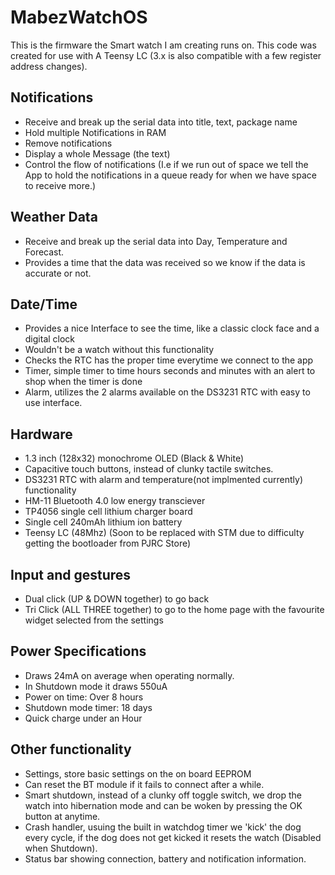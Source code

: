 # MabezWatchOS

This is the firmware the Smart watch I am creating runs on. This code was created for use with A Teensy LC (3.x is also compatible with a few register address changes).

## Notifications
  - Receive and break up the serial data into title, text, package name
  - Hold multiple Notifications in RAM
  - Remove notifications
  - Display a whole Message (the text)
  - Control the flow of notifications (I.e if we run out of space we tell the App to hold the notifications in a queue ready for when we have space to receive more.)
  
## Weather Data
  - Receive and break up the serial data into Day, Temperature and Forecast.
  - Provides a time that the data was received so we know if the data is accurate or not.
  
## Date/Time
  - Provides a nice Interface to see the time, like a classic clock face and a digital clock
  - Wouldn't be a watch without this functionality
  - Checks the RTC has the proper time everytime we connect to the app
  - Timer, simple timer to time hours seconds and minutes with an alert to shop when the timer is done
  - Alarm, utilizes the 2 alarms available on the DS3231 RTC with easy to use interface.
  
## Hardware
  - 1.3 inch (128x32) monochrome OLED (Black & White)
  - Capacitive touch buttons, instead of clunky tactile switches.
  - DS3231 RTC with alarm and temperature(not implmented currently) functionality
  - HM-11 Bluetooth 4.0 low energy transciever
  - TP4056 single cell lithium charger board
  - Single cell 240mAh lithium ion battery
  - Teensy LC (48Mhz) (Soon to be replaced with STM due to difficulty getting the bootloader from PJRC Store)
  
## Input and gestures
  - Dual click (UP & DOWN together) to go back
  - Tri Click (ALL THREE together) to go to the home page with the favourite widget selected from the settings
  
## Power Specifications
  - Draws 24mA on average when operating normally.
  - In Shutdown mode it draws 550uA
  - Power on time: Over 8 hours
  - Shutdown mode timer: 18 days
  - Quick charge under an Hour

## Other functionality
  - Settings, store basic settings on the on board EEPROM
  - Can reset the BT module if it fails to connect after a while.
  - Smart shutdown, instead of a clunky off toggle switch, we drop the watch into hibernation mode and can be woken by pressing the OK button at anytime.
  - Crash handler, usuing the built in watchdog timer we 'kick' the dog every cycle, if the dog does not get kicked it resets the watch (Disabled when Shutdown).
  - Status bar showing connection, battery and notification information.


